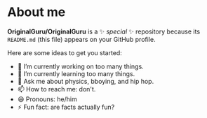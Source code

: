 # About me


**OriginalGuru/OriginalGuru** is a ✨ _special_ ✨ repository because its `README.md` (this file) appears on your GitHub profile.

Here are some ideas to get you started:

- 🔭 I’m currently working on too many things.
- 🌱 I’m currently learning too many things.
- 💬 Ask me about physics, bboying, and hip hop.
- 📫 How to reach me: don't.
- 😄 Pronouns: he/him
- ⚡ Fun fact: are facts actually fun?

